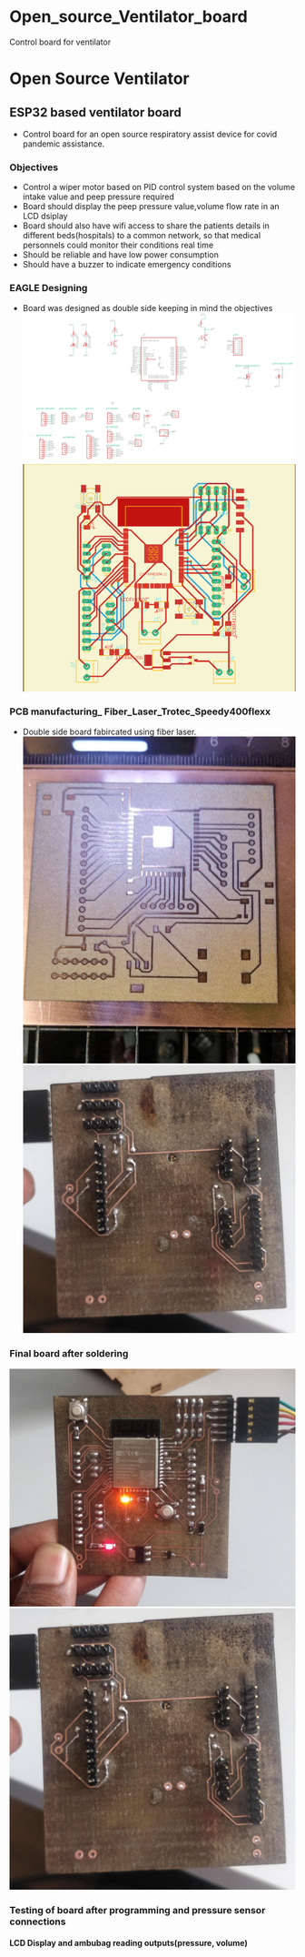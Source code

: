 # Open_source_Ventilator_board
Control board for ventilator 
# Open Source Ventilator
## ESP32 based ventilator board
* Control board for an open source respiratory assist device for covid pandemic assistance. 
### Objectives
* Control a wiper motor based on PID control system based on the volume intake value and peep pressure required
* Board should display the peep pressure value,volume flow rate in an LCD dsiplay
* Board should also have wifi access to share the patients details in different beds(hospitals) to a common network, so that medical personnels could monitor their conditions real time
* Should be reliable and have low power consumption
* Should have a buzzer to indicate emergency conditions
### EAGLE Designing
* Board was designed as double side keeping in mind the objectives
![alt text for screen readers](https://github.com/JOELGEORGEALEX/Open_source_Ventilator_board/blob/main/eagle2.png "ESP32__CNC_BOARD")
![alt text for screen readers](https://github.com/JOELGEORGEALEX/Open_source_Ventilator_board/blob/main/eagle1.png "ESP32__CNC_BOARD")
### PCB manufacturing_ Fiber_Laser_Trotec_Speedy400flexx
* Double side board fabircated using fiber laser.
![alt text for screen readers](https://github.com/JOELGEORGEALEX/Open_source_Ventilator_board/blob/main/laser.jpg "ESP32__CNC_BOARD")
![alt text for screen readers](https://github.com/JOELGEORGEALEX/Open_source_Ventilator_board/blob/main/board2.jpg "ESP32__CNC_BOARD")
### Final board after soldering
![alt text for screen readers](https://github.com/JOELGEORGEALEX/Open_source_Ventilator_board/blob/main/board1.jpg "ESP32__CNC_BOARD")
![alt text for screen readers](https://github.com/JOELGEORGEALEX/Open_source_Ventilator_board/blob/main/board2.jpg "ESP32__CNC_BOARD")
### Testing of board after programming and pressure sensor connections

#### LCD Display and ambubag reading outputs(pressure, volume)
